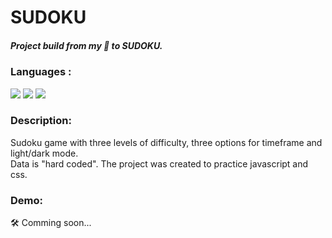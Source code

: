 # **SUDOKU**

##### Project build from my 💜 to *SUDOKU*.

### Languages :
<img src="https://img.shields.io/badge/javascript%20-%23323330.svg?&style=for-the-badge&logo=javascript&logoColor=%23F7DF1E"/> <img src="https://img.shields.io/badge/html5%20-%23E34F26.svg?&style=for-the-badge&logo=html5&logoColor=white"/> <img src="https://img.shields.io/badge/css3%20-%231572B6.svg?&style=for-the-badge&logo=css3&logoColor=white"/>

### Description:
Sudoku game with three levels of difficulty, three options for timeframe and light/dark mode. <br />
Data is "hard coded". The project was created to practice javascript and css.

### Demo:
🛠️ Comming soon...
